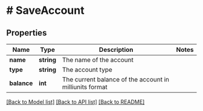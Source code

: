 # # SaveAccount

## Properties

Name | Type | Description | Notes
------------ | ------------- | ------------- | -------------
**name** | **string** | The name of the account |
**type** | **string** | The account type |
**balance** | **int** | The current balance of the account in milliunits format |

[[Back to Model list]](../../README.md#models) [[Back to API list]](../../README.md#endpoints) [[Back to README]](../../README.md)
